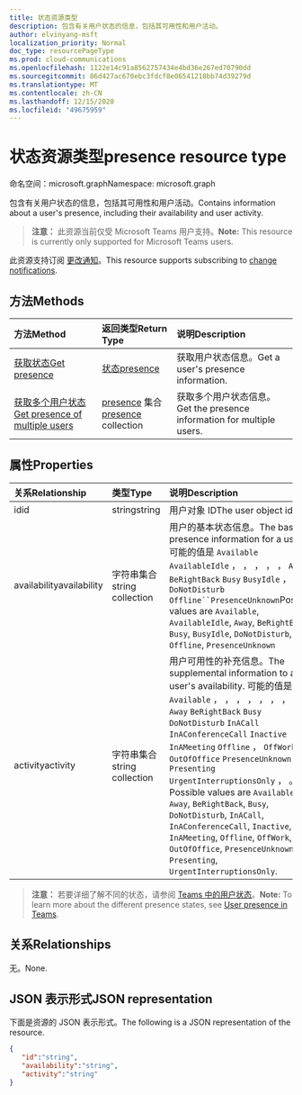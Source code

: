 ```yaml
---
title: 状态资源类型
description: 包含有关用户状态的信息，包括其可用性和用户活动。
author: elvinyang-msft
localization_priority: Normal
doc_type: resourcePageType
ms.prod: cloud-communications
ms.openlocfilehash: 1122e14c91a8562757434e4bd36e267ed70790dd
ms.sourcegitcommit: 86d427ac670ebc3fdcf8e06541218bb74d39279d
ms.translationtype: MT
ms.contentlocale: zh-CN
ms.lasthandoff: 12/15/2020
ms.locfileid: "49675959"
---
```

# <a name="presence-resource-type"></a><span data-ttu-id="45ebf-103">状态资源类型</span><span class="sxs-lookup"><span data-stu-id="45ebf-103">presence resource type</span></span>

<span data-ttu-id="45ebf-104">命名空间：microsoft.graph</span><span class="sxs-lookup"><span data-stu-id="45ebf-104">Namespace: microsoft.graph</span></span>

<span data-ttu-id="45ebf-105">包含有关用户状态的信息，包括其可用性和用户活动。</span><span class="sxs-lookup"><span data-stu-id="45ebf-105">Contains information about a user's presence, including their availability and user activity.</span></span>

> <span data-ttu-id="45ebf-106">**注意：** 此资源当前仅受 Microsoft Teams 用户支持。</span><span class="sxs-lookup"><span data-stu-id="45ebf-106">**Note:** This resource is currently only supported for Microsoft Teams users.</span></span>

<span data-ttu-id="45ebf-107">此资源支持订阅 [更改通知](/graph/webhooks)。</span><span class="sxs-lookup"><span data-stu-id="45ebf-107">This resource supports subscribing to [change notifications](/graph/webhooks).</span></span>

## <a name="methods"></a><span data-ttu-id="45ebf-108">方法</span><span class="sxs-lookup"><span data-stu-id="45ebf-108">Methods</span></span>

| <span data-ttu-id="45ebf-109">方法</span><span class="sxs-lookup"><span data-stu-id="45ebf-109">Method</span></span>                                                            | <span data-ttu-id="45ebf-110">返回类型</span><span class="sxs-lookup"><span data-stu-id="45ebf-110">Return Type</span></span>                                       | <span data-ttu-id="45ebf-111">说明</span><span class="sxs-lookup"><span data-stu-id="45ebf-111">Description</span></span>                                  |
|:------------------------------------------------------------------|:--------------------------------------------------|:---------------------------------------------|
| [<span data-ttu-id="45ebf-112">获取状态</span><span class="sxs-lookup"><span data-stu-id="45ebf-112">Get presence</span></span>](../api/presence-get.md)     | [<span data-ttu-id="45ebf-113">状态</span><span class="sxs-lookup"><span data-stu-id="45ebf-113">presence</span></span>](../resources/presence.md)     | <span data-ttu-id="45ebf-114">获取用户状态信息。</span><span class="sxs-lookup"><span data-stu-id="45ebf-114">Get a user's presence information.</span></span>
| [<span data-ttu-id="45ebf-115">获取多个用户状态</span><span class="sxs-lookup"><span data-stu-id="45ebf-115">Get presence of multiple users</span></span>](../api/cloudcommunications-getpresencesbyuserid.md)    |  <span data-ttu-id="45ebf-116">[presence](../resources/presence.md) 集合</span><span class="sxs-lookup"><span data-stu-id="45ebf-116">[presence](../resources/presence.md) collection</span></span>     |  <span data-ttu-id="45ebf-117">获取多个用户状态信息。</span><span class="sxs-lookup"><span data-stu-id="45ebf-117">Get the presence information for multiple users.</span></span>      |


## <a name="properties"></a><span data-ttu-id="45ebf-118">属性</span><span class="sxs-lookup"><span data-stu-id="45ebf-118">Properties</span></span>

| <span data-ttu-id="45ebf-119">关系</span><span class="sxs-lookup"><span data-stu-id="45ebf-119">Relationship</span></span>        | <span data-ttu-id="45ebf-120">类型</span><span class="sxs-lookup"><span data-stu-id="45ebf-120">Type</span></span>                                                 | <span data-ttu-id="45ebf-121">说明</span><span class="sxs-lookup"><span data-stu-id="45ebf-121">Description</span></span>                                                         |
|:--------------------|:-----------------------------------------------------|:--------------------------------------------------------------------|
|<span data-ttu-id="45ebf-122">id</span><span class="sxs-lookup"><span data-stu-id="45ebf-122">id</span></span>    |  <span data-ttu-id="45ebf-123">string</span><span class="sxs-lookup"><span data-stu-id="45ebf-123">string</span></span>     |  <span data-ttu-id="45ebf-124">用户对象 ID</span><span class="sxs-lookup"><span data-stu-id="45ebf-124">The user object id</span></span>   |
|<span data-ttu-id="45ebf-125">availability</span><span class="sxs-lookup"><span data-stu-id="45ebf-125">availability</span></span>    |  <span data-ttu-id="45ebf-126">字符串集合</span><span class="sxs-lookup"><span data-stu-id="45ebf-126">string collection</span></span>   |   <span data-ttu-id="45ebf-127">用户的基本状态信息。</span><span class="sxs-lookup"><span data-stu-id="45ebf-127">The base presence information for a user.</span></span> <span data-ttu-id="45ebf-128">可能的值是 `Available` `AvailableIdle` ， ， ， ， ， `Away` `BeRightBack` `Busy` `BusyIdle` ， ， `DoNotDisturb` `Offline``PresenceUnknown`</span><span class="sxs-lookup"><span data-stu-id="45ebf-128">Possible values are `Available`, `AvailableIdle`,  `Away`, `BeRightBack`, `Busy`, `BusyIdle`, `DoNotDisturb`, `Offline`, `PresenceUnknown`</span></span>  |
|<span data-ttu-id="45ebf-129">activity</span><span class="sxs-lookup"><span data-stu-id="45ebf-129">activity</span></span>    |  <span data-ttu-id="45ebf-130">字符串集合</span><span class="sxs-lookup"><span data-stu-id="45ebf-130">string collection</span></span>      |    <span data-ttu-id="45ebf-131">用户可用性的补充信息。</span><span class="sxs-lookup"><span data-stu-id="45ebf-131">The supplemental information to a user's availability.</span></span> <span data-ttu-id="45ebf-132">可能的值是 `Available` ， ， ， ， ， ， ， ， `Away` `BeRightBack` `Busy` `DoNotDisturb` `InACall` `InAConferenceCall` `Inactive` `InAMeeting` `Offline` ， `OffWork` `OutOfOffice` `PresenceUnknown` `Presenting` `UrgentInterruptionsOnly` ， 。</span><span class="sxs-lookup"><span data-stu-id="45ebf-132">Possible values are `Available`, `Away`, `BeRightBack`, `Busy`, `DoNotDisturb`, `InACall`, `InAConferenceCall`, `Inactive`, `InAMeeting`, `Offline`, `OffWork`, `OutOfOffice`, `PresenceUnknown`, `Presenting`, `UrgentInterruptionsOnly`.</span></span>       |

><span data-ttu-id="45ebf-133">**注意：** 若要详细了解不同的状态，请参阅 [Teams 中的用户状态](/microsoftteams/presence-admins)。</span><span class="sxs-lookup"><span data-stu-id="45ebf-133">**Note:** To learn more about the different presence states, see [User presence in Teams](/microsoftteams/presence-admins).</span></span> 

## <a name="relationships"></a><span data-ttu-id="45ebf-134">关系</span><span class="sxs-lookup"><span data-stu-id="45ebf-134">Relationships</span></span>

<span data-ttu-id="45ebf-135">无。</span><span class="sxs-lookup"><span data-stu-id="45ebf-135">None.</span></span>

## <a name="json-representation"></a><span data-ttu-id="45ebf-136">JSON 表示形式</span><span class="sxs-lookup"><span data-stu-id="45ebf-136">JSON representation</span></span>

<span data-ttu-id="45ebf-137">下面是资源的 JSON 表示形式。</span><span class="sxs-lookup"><span data-stu-id="45ebf-137">The following is a JSON representation of the resource.</span></span>

<!-- {
  "blockType": "resource",
  "optionalProperties": [
  ],
  "@odata.type": "microsoft.graph.presence"
}-->
```json
{
   "id":"string",
   "availability":"string",
   "activity":"string"
}
```

